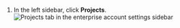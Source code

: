 1. In the left sidebar, click **Projects**.
   ![Projects tab in the enterprise account settings sidebar](/assets/images/help/business-accounts/settings-projects-tab.png)
